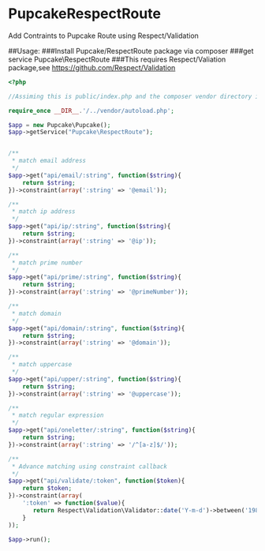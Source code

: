 PupcakeRespectRoute
===================

Add Contraints to Pupcake Route using Respect/Validation

##Usage:
###Install Pupcake/RespectRoute package via composer
###get service Pupcake\RespectRoute
###This requires Respect/Valiation package,see https://github.com/Respect/Validation
```php
<?php

//Assiming this is public/index.php and the composer vendor directory is ../vendor

require_once __DIR__.'/../vendor/autoload.php';

$app = new Pupcake\Pupcake();
$app->getService("Pupcake\RespectRoute");


/**
 * match email address
 */
$app->get("api/email/:string", function($string){
    return $string;
})->constraint(array(':string' => '@email'));

/**
 * match ip address
 */
$app->get("api/ip/:string", function($string){
    return $string;
})->constraint(array(':string' => '@ip'));

/**
 * match prime number
 */
$app->get("api/prime/:string", function($string){
    return $string;
})->constraint(array(':string' => '@primeNumber'));

/**
 * match domain
 */
$app->get("api/domain/:string", function($string){
    return $string;
})->constraint(array(':string' => '@domain'));

/**
 * match uppercase
 */
$app->get("api/upper/:string", function($string){
    return $string;
})->constraint(array(':string' => '@uppercase'));

/**
 * match regular expression
 */
$app->get("api/oneletter/:string", function($string){
    return $string;
})->constraint(array(':string' => '/^[a-z]$/'));

/**
 * Advance matching using constraint callback
 */
$app->get("api/validate/:token", function($token){
    return $token;
})->constraint(array(
    ':token' => function($value){
       return Respect\Validation\Validator::date('Y-m-d')->between('1980-02-02', 'now')->validate($value);
    }
));

$app->run();
```
